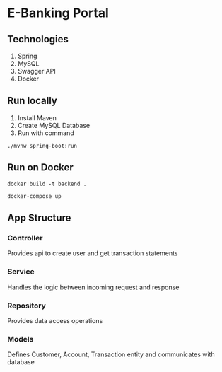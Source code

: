 # E-Banking Portal
## Technologies
1. Spring
2. MySQL
3. Swagger API
4. Docker
## Run locally
1. Install Maven
2. Create MySQL Database
3. Run with command

```
./mvnw spring-boot:run
```

## Run on Docker
```
docker build -t backend .
```

```
docker-compose up
```

## App Structure
### Controller
Provides api to create user and get transaction statements
### Service
Handles the logic between incoming request and response
### Repository
Provides data access operations
### Models
Defines Customer, Account, Transaction entity and communicates with database
